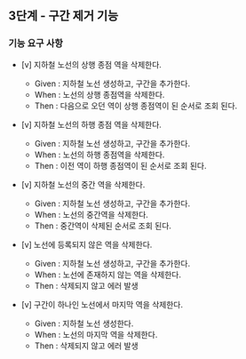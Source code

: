 ## 3단계 - 구간 제거 기능

### 기능 요구 사항

- [v] 지하철 노선의 상행 종점 역을 삭제한다.
    * Given : 지하철 노선 생성하고, 구간을 추가한다.
    * When : 노선의 상행 종점역을 삭제한다.
    * Then : 다음으로 오던 역이 상행 종점역이 된 순서로 조회 된다.

- [v] 지하철 노선의 하행 종점 역을 삭제한다.
    * Given : 지하철 노선 생성하고, 구간을 추가한다.
    * When : 노선의 하행 종점역을 삭제한다.
    * Then : 이전 역이 하행 종점역이 된 순서로 조회 된다.

- [v] 지하철 노선의 중간 역을 삭제한다.
    * Given : 지하철 노선 생성하고, 구간을 추가한다.
    * When : 노선의 중간역을 삭제한다.
    * Then : 중간역이 삭제된 순서로 조회 된다.

- [v] 노선에 등록되지 않은 역을 삭제한다.
    * Given : 지하철 노선 생성하고, 구간을 추가한다.
    * When : 노선에 존재하지 않는 역을 삭제한다.
    * Then : 삭제되지 않고 에러 발생

- [v] 구간이 하나인 노선에서 마지막 역을 삭제한다.
    * Given : 지하철 노선 생성한다.
    * When : 노선의 마지막 역을 삭제한다.
    * Then : 삭제되지 않고 에러 발생


